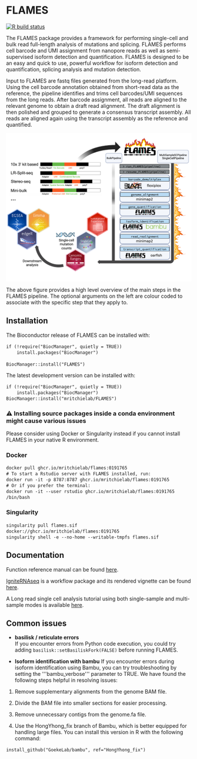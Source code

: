 
# FLAMES

[![R build status](https://github.com/mritchielab/FLAMES/actions/workflows/check-bioc.yml/badge.svg)](https://github.com/mritchielab/FLAMES/actions)

The FLAMES package provides a framework for performing single-cell and bulk read full-length analysis of mutations and splicing. FLAMES performs cell barcode and UMI assignment from nanopore reads as well as semi-supervised isoform detection and quantification. FLAMES is designed to be an easy and quick to use, powerful workflow for isoform detection and quantification, splicing analysis and mutation detection.

Input to FLAMES are fastq files generated from the long-read platform. Using the cell barcode annotation obtained from short-read data as the reference, the pipeline identifies and trims cell barcodes/UMI sequences from the long reads. After barcode assignment, all reads are aligned to the relevant genome to obtain a draft read alignment. The draft alignment is then polished and grouped to generate a consensus transcript assembly. All reads are aligned again using the transcript assembly as the reference and quantified. 

<img align='center' src="vignettes/FLAMESpipeline-01.png">

The above figure provides a high level overview of the main steps in the FLAMES pipeline. The optional arguments on the left are colour coded to associate with the specific step that they apply to.

## Installation

The Bioconductor release of FLAMES can be installed with:
```
if (!require("BiocManager", quietly = TRUE))
    install.packages("BiocManager")

BiocManager::install("FLAMES")
```

The latest development version can be installed with:
```
if (!require("BiocManager", quietly = TRUE))
    install.packages("BiocManager")
BiocManager::install("mritchielab/FLAMES")
```

### ⚠️ Installing source packages inside a conda environment might cause various issues

Please consider using Docker or Singularity instead if you cannot install FLAMES in your native R environment.

### Docker

```
docker pull ghcr.io/mritchielab/flames:0191765
# To start a Rstudio server with FLAMES installed, run:
docker run -it -p 8787:8787 ghcr.io/mritchielab/flames:0191765
# Or if you prefer the terminal:
docker run -it --user rstudio ghcr.io/mritchielab/flames:0191765 /bin/bash
```

### Singularity

```
singularity pull flames.sif docker://ghcr.io/mritchielab/flames:0191765
singularity shell -e --no-home --writable-tmpfs flames.sif
```


## Documentation

Function reference manual can be found [here](https://mritchielab.github.io/FLAMES/reference/index.html).

[IgniteRNAseq](https://github.com/ChangqingW/IgniteRNAseq) is a workflow package and its rendered vignette can be found [here](https://changqingw.github.io/IgniteRNAseq/articles/FLAMESWorkflow.html).

A Long read single cell analysis tutorial using both single-sample and multi-sample modes is available [here](https://sefi196.github.io/FLAMESv2_LR_sc_tutorial/).

## Common issues

- **basilisk / reticulate errors**  
If you encounter errors from Python code execution, you could try adding `basilisk::setBasiliskFork(FALSE)` before running FLAMES.

- **Isoform identification with bambu**
If you encounter errors during isoform identification using Bambu, you can try troubleshooting by setting the '''bambu_verbose''' parameter to TRUE. We have found the following steps helpful in resolving issues:

1. Remove supplementary alignments from the genome BAM file.

2. Divide the BAM file into smaller sections for easier processing.

3. Remove unnecessary contigs from the genome.fa file.

4. Use the HongYhong_fix branch of Bambu, which is better equipped for handling large files. You can install this version in R with the following command: 
```
install_github("GoekeLab/bambu", ref="HongYhong_fix")
```

